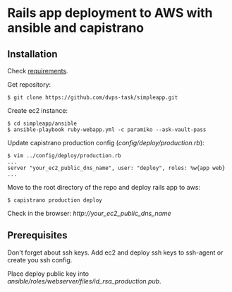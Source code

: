 Rails app deployment to AWS with ansible and capistrano
===

Installation
---

Check [requirements](#prerequisites).

Get repository:

```
$ git clone https://github.com/dvps-task/simpleapp.git
```

Create ec2 instance:

```
$ cd simpleapp/ansible
$ ansible-playbook ruby-webapp.yml -c paramiko --ask-vault-pass
```

Update capistrano production config (_config/deploy/production.rb_):

```
$ vim ../config/deploy/production.rb
...
server "your_ec2_public_dns_name", user: "deploy", roles: %w{app web}
...
```

Move to the root directory of the repo and deploy rails app to aws:

```
$ capistrano production deploy
```
Check in the browser: _http://your_ec2_public_dns_name_

Prerequisites
---

Don't forget about ssh keys. Add ec2 and deploy ssh keys to ssh-agent or create you ssh config.

Place deploy public key into _ansible/roles/webserver/files/id_rsa_production.pub_.
